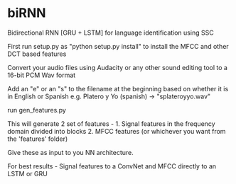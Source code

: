 # biRNN
Bidirectional RNN [GRU + LSTM] for language identification using SSC

First run setup.py as "python setup.py install" to install the MFCC and other DCT based features

Convert your audio files using Audacity or any other sound editing tool to a 16-bit PCM Wav format

Add an "e" or an "s" to the filename at the beginning based on whether it is in English or Spanish 
e.g. Platero y Yo (spanish) -> "splateroyyo.wav"

run gen_features.py 

This will generate 2 set of features - 
	1. Signal features in the frequency domain divided into blocks
	2. MFCC features (or whichever you want from the 'features' folder)

Give these as input to you NN architecture.

For best results - Signal features to a ConvNet and MFCC directly to an LSTM or GRU

